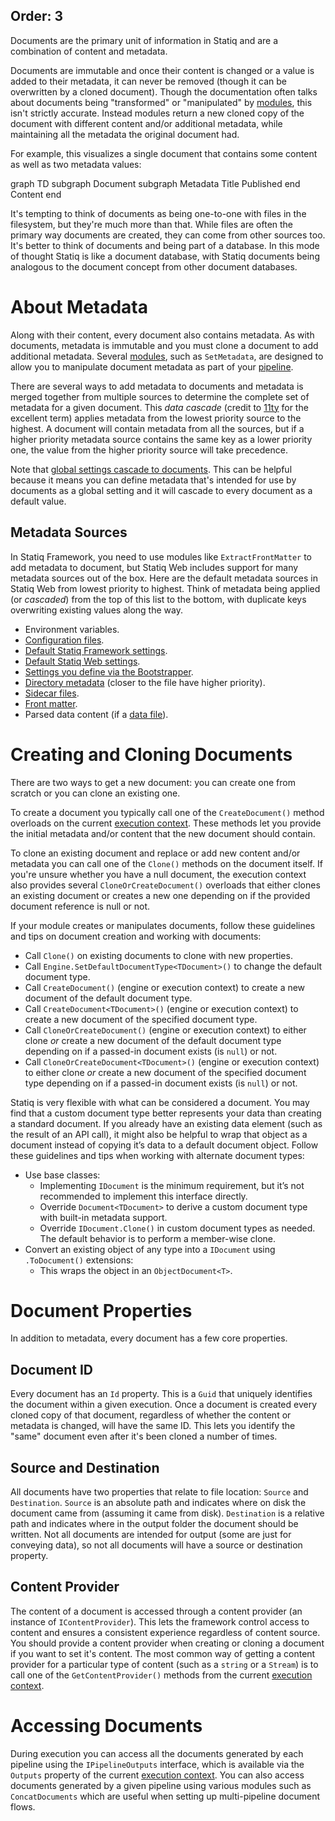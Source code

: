 Order: 3
---
Documents are the primary unit of information in Statiq and are a combination of content and metadata.

Documents are immutable and once their content is changed or a value is added to their metadata, it can never be removed (though it can be overwritten by a cloned document). Though the documentation often talks about documents being "transformed" or "manipulated" by [modules](xref:pipelines-and-modules), this isn't strictly accurate. Instead modules return a new cloned copy of the document with different content and/or additional metadata, while maintaining all the metadata the original document had.

For example, this visualizes a single document that contains some content as well as two metadata values:

<div class="mermaid">
    graph TD
        subgraph Document
            subgraph Metadata
                Title
                Published
            end
            Content
        end
</div>

It's tempting to think of documents as being one-to-one with files in the filesystem, but they're much more than that. While files are often the primary way documents are created, they can come from other sources too. It's better to think of documents and being part of a database. In this mode of thought Statiq is like a document database, with Statiq documents being analogous to the document concept from other document databases.

# About Metadata

Along with their content, every document also contains metadata. As with documents, metadata is immutable and you must clone a document to add additional metadata. Several [modules](xref:about-modules), such as `SetMetadata`, are designed to allow you to manipulate document metadata as part of your [pipeline](xref:pipelines-and-modules).

There are several ways to add metadata to documents and metadata is merged together from multiple sources to determine the complete set of metadata for a given document. This _data cascade_ (credit to [11ty](https://www.11ty.dev/docs/data-cascade/) for the excellent term) applies metadata from the lowest priority source to the highest. A document will contain metadata from all the sources, but if a higher priority metadata source contains the same key as a lower priority one, the value from the higher priority source will take precedence.

Note that [global settings cascade to documents](xref:settings#cascade-to-documents). This can be helpful because it means you can define metadata that's intended for use by documents as a global setting and it will cascade to every document as a default value.

## Metadata Sources <?# WebBadge /?>

In Statiq Framework, you need to use modules like `ExtractFrontMatter` to add metadata to document, but Statiq Web includes support for many metadata sources out of the box. Here are the default metadata sources in Statiq Web from lowest priority to highest. Think of metadata being applied (or _cascaded_) from the top of this list to the bottom, with duplicate keys overwriting existing values along the way.

- Environment variables.
- [Configuration files](xref:settings#configuration-files).
- [Default Statiq Framework settings](xref:settings).
- [Default Statiq Web settings](xref:web-settings).
- [Settings you define via the Bootstrapper](xref:specifying-settings).
- [Directory metadata](xref:directory-metadata) (closer to the file have higher priority).
- [Sidecar files](xref:sidecar-files).
- [Front matter](xref:front-matter).
- Parsed data content (if a [data file](xref:data-files)).

# Creating and Cloning Documents

There are two ways to get a new document: you can create one from scratch or you can clone an existing one.

To create a document you typically call one of the `CreateDocument()` method overloads on the current [execution context](xref:execution-context). These methods let you provide the initial metadata and/or content that the new document should contain.

To clone an existing document and replace or add new content and/or metadata you can call one of the `Clone()` methods on the document itself. If you're unsure whether you have a null document, the execution context also provides several `CloneOrCreateDocument()` overloads that either clones an existing document or creates a new one depending on if the provided document reference is null or not.

If your module creates or manipulates documents, follow these guidelines and tips on document creation and working with documents:

- Call `Clone()` on existing documents to clone with new properties.
- Call `Engine.SetDefaultDocumentType<TDocument>()` to change the default document type.
- Call `CreateDocument()` (engine or execution context) to create a new document of the default document type.
- Call `CreateDocument<TDocument>()` (engine or execution context) to create a new document of the specified document type.
- Call `CloneOrCreateDocument()` (engine or execution context) to either clone _or_ create a new document of the default document type depending on if a passed-in document exists (is `null`) or not.
- Call `CloneOrCreateDocument<TDocument>()` (engine or execution context) to either clone _or_ create a new document of the specified document type depending on if a passed-in document exists (is `null`) or not.

Statiq is very flexible with what can be considered a document. You may find that a custom document type better represents your data than creating a standard document. If you already have an existing data element (such as the result of an API call), it might also be helpful to wrap that object as a document instead of copying it’s data to a default document object. Follow these guidelines and tips when working with alternate document types:

- Use base classes:
  - Implementing `IDocument` is the minimum requirement, but it’s not recommended to implement this interface directly.
  - Override `Document<TDocument>` to derive a custom document type with built-in metadata support.
  - Override `IDocument.Clone()` in custom document types as needed. The default behavior is to perform a member-wise clone.
- Convert an existing object of any type into a `IDocument` using `.ToDocument()` extensions:
  - This wraps the object in an `ObjectDocument<T>`.

# Document Properties

In addition to metadata, every document has a few core properties.

## Document ID

Every document has an `Id` property. This is a `Guid` that uniquely identifies the document within a given execution. Once a document is created every cloned copy of that document, regardless of whether the content or metadata is changed, will have the same ID. This lets you identify the "same" document even after it's been cloned a number of times.

## Source and Destination

All documents have two properties that relate to file location: `Source` and `Destination`. `Source` is an absolute path and indicates where on disk the document came from (assuming it came from disk). `Destination` is a relative path and indicates where in the output folder the document should be written. Not all documents are intended for output (some are just for conveying data), so not all documents will have a source or destination property.

## Content Provider

The content of a document is accessed through a content provider (an instance of `IContentProvider`). This lets the framework control access to content and ensures a consistent experience regardless of content source. You should provide a content provider when creating or cloning a document if you want to set it's content. The most common way of getting a content provider for a particular type of content (such as a `string` or a `Stream`) is to call one of the `GetContentProvider()` methods from the current [execution context](xref:execution-context).

# Accessing Documents

During execution you can access all the documents generated by each pipeline using the `IPipelineOutputs` interface, which is available via the `Outputs` property of the current [execution context](xref:execution-context). You can also access documents generated by a given pipeline using various modules such as `ConcatDocuments` which are useful when setting up multi-pipeline document flows.